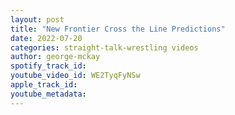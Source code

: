 ```yaml
---
layout: post
title: "New Frontier Cross the Line Predictions"
date: 2022-07-20
categories: straight-talk-wrestling videos
author: george-mckay
spotify_track_id: 
youtube_video_id: WE2TyqFyNSw
apple_track_id: 
youtube_metadata: 
---
```

